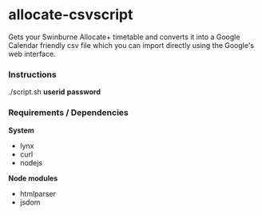 allocate-csvscript
==================

Gets your Swinburne Allocate+ timetable and converts it into a Google Calendar friendly csv file which you can import directly using the Google's  web interface.


### Instructions
./script.sh **userid** **password**


### Requirements / Dependencies
**System**
* lynx
* curl
* nodejs

**Node modules**
* htmlparser
* jsdom

